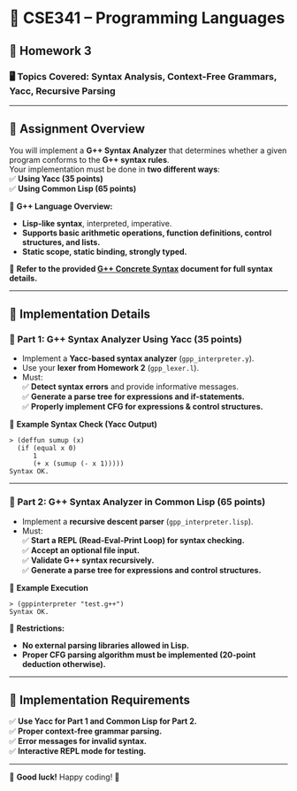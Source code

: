 # 📌 CSE341 – Programming Languages  
## 📝 Homework 3  

### 🖥️ **Topics Covered:** Syntax Analysis, Context-Free Grammars, Yacc, Recursive Parsing  

---

## 📌 **Assignment Overview**  
You will implement a **G++ Syntax Analyzer** that determines whether a given program conforms to the **G++ syntax rules**.  
Your implementation must be done in **two different ways**:  
✅ **Using Yacc (35 points)**  
✅ **Using Common Lisp (65 points)**  

🚨 **G++ Language Overview:**  
- **Lisp-like syntax**, interpreted, imperative.  
- **Supports basic arithmetic operations, function definitions, control structures, and lists.**  
- **Static scope, static binding, strongly typed.**  

📌 **Refer to the provided [G++ Concrete Syntax](G__Syntax%20-%20Concrete.pdf) document for full syntax details.**  

---

## 📂 **Implementation Details**  
### **🔹 Part 1: G++ Syntax Analyzer Using Yacc (35 points)**  
- Implement a **Yacc-based syntax analyzer** (`gpp_interpreter.y`).  
- Use your **lexer from Homework 2** (`gpp_lexer.l`).  
- Must:  
  ✅ **Detect syntax errors** and provide informative messages.  
  ✅ **Generate a parse tree for expressions and if-statements.**  
  ✅ **Properly implement CFG for expressions & control structures.**  

📌 **Example Syntax Check (Yacc Output)**  
```
> (deffun sumup (x)
  (if (equal x 0)
      1
      (+ x (sumup (- x 1)))))
Syntax OK.
```

---

### **🔹 Part 2: G++ Syntax Analyzer in Common Lisp (65 points)**  
- Implement a **recursive descent parser** (`gpp_interpreter.lisp`).  
- Must:  
  ✅ **Start a REPL (Read-Eval-Print Loop) for syntax checking.**  
  ✅ **Accept an optional file input.**  
  ✅ **Validate G++ syntax recursively.**  
  ✅ **Generate a parse tree for expressions and control structures.**  

📌 **Example Execution**  
```
> (gppinterpreter "test.g++")
Syntax OK.
```

🚨 **Restrictions:**  
- **No external parsing libraries allowed in Lisp.**  
- **Proper CFG parsing algorithm must be implemented (20-point deduction otherwise).**  

---

## 📌 **Implementation Requirements**  
✅ **Use Yacc for Part 1 and Common Lisp for Part 2.**  
✅ **Proper context-free grammar parsing.**  
✅ **Error messages for invalid syntax.**  
✅ **Interactive REPL mode for testing.**  

---

🚀 **Good luck!** Happy coding! 🎯  
